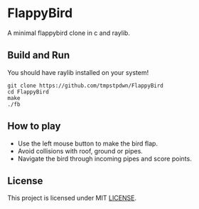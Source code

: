 # FlappyBird

A minimal flappybird clone in c and raylib.

## Build and Run

You should have raylib installed on your system!

```
git clone https://github.com/tmpstpdwn/FlappyBird
cd FlappyBird
make
./fb
```

## How to play

- Use the left mouse button to make the bird flap.
- Avoid collisions with roof, ground or pipes.
- Navigate the bird through incoming pipes and score points.

## License

This project is licensed under MIT [LICENSE](LICENSE).
